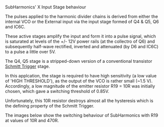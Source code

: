 SubHarmonics' X Input Stage behaviour

The pulses applied to the harmonic divider chains is derived from either the internal VCO or the External input 
via the input stage formed of Q4 & Q5, Q6 and IC6C.

These active stages amplify the input and form it into a pulse signal, which is saturated at levels of the +/- 12V 
power rails (at the collectro of Q6) and subsequently half-wave rectified, inverted and attenuated (by D6 and IC6C)
to a pulse a little over 5V.

The Q4, Q5 stage is a stripped-down version of a conventional transistor [Schmitt Trigger](https://en.wikipedia.org/wiki/Schmitt_trigger) stage. 

In this applcation, the stage is required to have high sensitivity (a low value of 'HIGH THRESHOLD'), as the output 
of the VCO is rather small (~1.5 V). Accordingly, a low magnitude of the emitter resistor R19 = 10R was initially 
chosen, which gave a switching threshold of 0.85V.

Unfortunately, this 10R resistor destroys almost all the hysteresis which is the defining property of the Schmitt Trigger.

The images below show the switching behaviour of SubHarmonics with R19 at values of 10R and 470R.

<p width=100%, align="center">
<img height="200",src="Original%20Switching%20Labelled.png"> 
<img height="200",src="Modified%20Switching%20Labelled.png"> 
</p>

